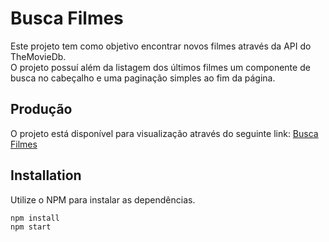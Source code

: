 # Busca Filmes

Este projeto tem como objetivo encontrar novos filmes através da API do TheMovieDb. \
O projeto possuí além da listagem dos últimos filmes um componente de busca no cabeçalho e uma paginação simples ao fim da página.

## Produção

O projeto está disponível para visualização através do seguinte link: [Busca Filmes](https://buscafilme.netlify.app/)

## Installation

Utilize o NPM para instalar as dependências.

```bash
npm install
npm start
```